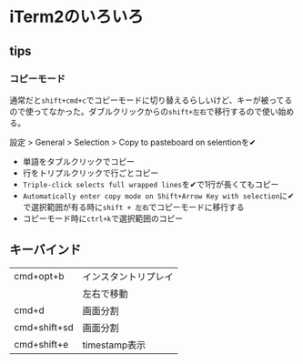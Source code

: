 # iTerm2のいろいろ

## tips

### コピーモード

通常だと`shift+cmd+c`でコピーモードに切り替えるらしいけど、キーが被ってるので使ってなかった。ダブルクリックからの`shift+左右`で移行するので使い始める。

設定 > General > Selection > Copy to pasteboard on selentionを✔

- 単語をタブルクリックでコピー
- 行をトリプルクリックで行ごとコピー
- `Triple-click selects full wrapped lines`を✔で1行が長くてもコピー
- `Automatically enter copy mode on Shift+Arrow Key with selection`に✔で選択範囲が有る時に`shift + 左右`でコピーモードに移行する
- コピーモード時に`ctrl+k`で選択範囲のコピー

## キーバインド

|              |               |
|:-------------|:--------------|
| cmd+opt+b    | インスタントリプレイ    |
|              | 左右で移動     |
| cmd+d        | 画面分割      |
| cmd+shift+sd | 画面分割      |
| cmd+shift+e  | timestamp表示 |
